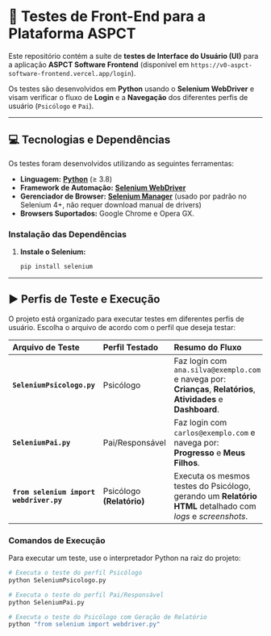 # 🚀 Testes de Front-End para a Plataforma ASPCT

Este repositório contém a suíte de **testes de Interface do Usuário (UI)** para a aplicação **ASPCT Software Frontend** (disponível em `https://v0-aspct-software-frontend.vercel.app/login`).

Os testes são desenvolvidos em **Python** usando o **Selenium WebDriver** e visam verificar o fluxo de **Login** e a **Navegação** dos diferentes perfis de usuário (`Psicólogo` e `Pai`).

---

## 💻 Tecnologias e Dependências

Os testes foram desenvolvidos utilizando as seguintes ferramentas:

* **Linguagem:** **[Python](https://docs.python.org/3.11)** ($\ge$ 3.8) 
* **Framework de Automação:** **[Selenium WebDriver](https://www.selenium.dev/documentation/webdriver)**
* **Gerenciador de Browser:** **[Selenium Manager](https://www.selenium.dev/documentation/selenium_manager)** (usado por padrão no Selenium 4+, não requer download manual de drivers)
* **Browsers Suportados:** Google Chrome e Opera GX.

### Instalação das Dependências

1.  **Instale o Selenium:**

    ```bash
    pip install selenium
    ```

---

## ▶️ Perfis de Teste e Execução

O projeto está organizado para executar testes em diferentes perfis de usuário. Escolha o arquivo de acordo com o perfil que deseja testar:

| Arquivo de Teste | Perfil Testado | Resumo do Fluxo |
| :--- | :--- | :--- |
| **`SeleniumPsicologo.py`** | Psicólogo | Faz login com `ana.silva@exemplo.com` e navega por: **Crianças**, **Relatórios**, **Atividades** e **Dashboard**. |
| **`SeleniumPai.py`** | Pai/Responsável | Faz login com `carlos@exemplo.com` e navega por: **Progresso** e **Meus Filhos**. |
| **`from selenium import webdriver.py`** | Psicólogo **(Relatório)** | Executa os mesmos testes do Psicólogo, gerando um **Relatório HTML** detalhado com *logs* e *screenshots*. |

### Comandos de Execução

Para executar um teste, use o interpretador Python na raiz do projeto:

```bash
# Executa o teste do perfil Psicólogo
python SeleniumPsicologo.py

# Executa o teste do perfil Pai/Responsável
python SeleniumPai.py

# Executa o teste do Psicólogo com Geração de Relatório
python "from selenium import webdriver.py"
